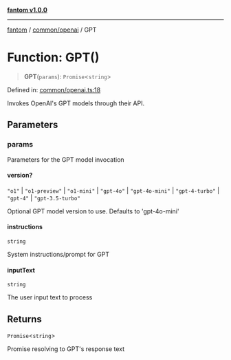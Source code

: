 [**fantom v1.0.0**](../../../README.md)

***

[fantom](../../../modules.md) / [common/openai](../README.md) / GPT

# Function: GPT()

> **GPT**(`params`): `Promise`\<`string`\>

Defined in: [common/openai.ts:18](https://github.com/ispyhumanfly/fantom/blob/5e71c4810da61962efdba48a40a0ad9a0b820847/common/openai.ts#L18)

Invokes OpenAI's GPT models through their API.

## Parameters

### params

Parameters for the GPT model invocation

#### version?

`"o1"` \| `"o1-preview"` \| `"o1-mini"` \| `"gpt-4o"` \| `"gpt-4o-mini"` \| `"gpt-4-turbo"` \| `"gpt-4"` \| `"gpt-3.5-turbo"`

Optional GPT model version to use. Defaults to 'gpt-4o-mini'

#### instructions

`string`

System instructions/prompt for GPT

#### inputText

`string`

The user input text to process

## Returns

`Promise`\<`string`\>

Promise resolving to GPT's response text
